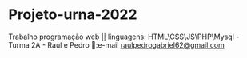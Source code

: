 # Projeto-urna-2022
Trabalho programação web || linguagens: HTML\CSS\JS\PHP\Mysql - Turma 2A - Raul e Pedro
📧:e-mail raulpedrogabriel62@gmail.com


